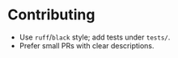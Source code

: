 
# Contributing

- Use `ruff`/`black` style; add tests under `tests/`.
- Prefer small PRs with clear descriptions.
